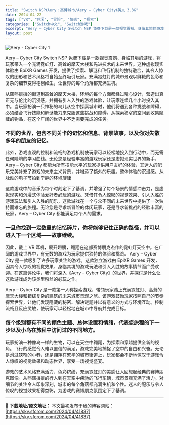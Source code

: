 ```yaml
---
title: "Switch NSP《Aery：赛博城市/Aery – Cyber City》英文 3.3G"
date: 2024-04-22
tags: ["VR", "休闲", "冒险", "情感", "探索"]
categories: ["Switch中文", "Switch游戏"]
excerpt: "Aery – Cyber​​ City Switch NSP 免费下载是一款视觉震撼、身临其境的游戏，将玩家带入一个充满霓虹灯、高耸的摩天大楼和先进技术的未来世界。这种虚拟现实体验由 EpiXR Games 开发，提供了探索、解谜和飞行机制的独特融合，其令人惊叹的图形和艺术风格将自始至终吸引玩家。充&hellip;"
layout: post
---
```


<img class="aligncenter" src="https://sky.sfcrom.com/wp-content/uploads/2024/04/20240422092703-2d456.jpeg" alt="Aery - Cyber City 1" />

Aery – Cyber​​ City Switch NSP 免费下载是一款视觉震撼、身临其境的游戏，将玩家带入一个充满霓虹灯、高耸的摩天大楼和先进技术的未来世界。这种虚拟现实体验由 EpiXR Games 开发，提供了探索、解谜和飞行机制的独特融合，其令人惊叹的图形和艺术风格将自始至终吸引玩家。充满霓虹灯的城市景观以鲜艳的色彩和复杂的细节变得栩栩如生，让世界的每个角落都充满生机。

<span>从熙熙攘攘的街道到高耸的摩天大楼，环境的每个方面都经过精心设计，营造出真正无与伦比的沉浸感，并拥有引人入胜的游戏体验，让玩家连续几个小时投入其中。当玩家扮演一只神秘的鸟儿从空中探索城市时，他们将遇到各种挑战和障碍，必须结合飞行技能和解谜能力来克服这些挑战和障碍。从探索狭窄的空间到收集隐藏的物品，在这个广阔的世界中不乏需要完成的任务。</span>
<h3><span>不同的世界，包含不同关卡的记忆和信息、背景故事，以及你对失散多年的朋友的记忆。</span></h3>
<span>此外，游戏直观的控制和流畅的游戏机制使玩家可以轻松地投入到行动中，而无需任何陡峭的学习曲线。无论您是经验丰富的游戏玩家还是虚拟现实世界的新手，Aery – Cyber​​ City 都能为所有技能水平的玩家提供用户友好的体验，其迷人的配乐完美补充了游戏的未来主义背景，并增添了额外的乐趣。整体体验的沉浸感。从脉动的电子节拍到宁静的环境旋律</span>

<span>这款游戏中的音乐为每个时刻定下了基调，并增强了每个场景的情感冲击力，是虚拟现实和沉浸式体验爱好者必玩的游戏。凭借其令人惊叹的视觉效果、引人入胜的游戏玩法和引人入胜的配乐，这款游戏在一个与众不同的未来世界中提供了一次独特而难忘的旅程。无论您是寻求新冒险的休闲玩家，还是寻求新挑战的经验丰富的玩家，Aery – Cyber​​ City 都能满足每个人的需求。</span>
<h3><span>一旦你找到一定数量的记忆碎片，你将能够记住正确的路径，并可以进入下一个区域——故事继续。</span></h3>
<span>因此，戴上 VR 耳机，展开翅膀，翱翔在这部赛博朋克杰作的霓虹灯天空中。在广阔的游戏世界中，有无数的游戏为玩家提供独特的体验和挑战。 Aery – Cyber​​ City 是一款吸引了许多玩家关注的游戏。这款独立游戏由 EpiXR Games 开发，因其令人惊叹的视觉效果、身临其境的游戏玩法和引人入胜的故事情节而广受欢迎。在这篇评论中，我们将深入《Aery – Cyber​​ City》的世界，并探讨是什么让这款游戏成为该类型粉丝的必玩之作。</span>

<span>Aery – Cyber​​ City 是一款第一人称探索游戏，带领玩家踏上充满霓虹灯、高耸的摩天大楼和错综复杂的建筑的未来城市景观之旅。该游戏鼓励玩家按照自己的节奏探索世界，让他们发现隐藏的秘密、解决谜题并以有意义的方式与环境互动。控制流畅且反应灵敏，使玩家可以轻松地在城市中导航并完成目标。</span>
<h3><span>每个级别都有不同的颜色主题、总体设置和情绪，代表您旅程的下一步以及小鸟在旅程中访问过的不同地方。</span></h3>
<span>玩家扮演一种像鸟一样的生物，可以在天空中翱翔，为探索和穿越提供全新的视角。飞行的感觉令人难以置信的满足，游戏完美地捕捉了空中的自由和兴奋。无论是滑过狭窄的小巷，还是翱翔在繁华的城市街道上，玩家都会不断地惊叹于游戏令人惊叹的视觉效果和动态世界，享受一场视觉盛宴。</span>

游戏的艺术风格充满活力、色彩缤纷，充满霓虹灯的美感让人回想起经典的赛博朋克图像。从熙熙攘攘的行人到在天空中疾驰的飞行车辆，城市景观充满了活力。对细节的关注令人印象深刻，城市的每个角落都充满生机和个性。迷人的配乐与令人惊叹的视觉效果相得益彰，为游戏的赛博朋克氛围定下了基调。

---
📖 **下载地址/原文地址：** 本文最初发布于我的博客网站：[https://sky.sfcrom.com/2024/04/41837](https://sky.sfcrom.com/2024/04/41837)
